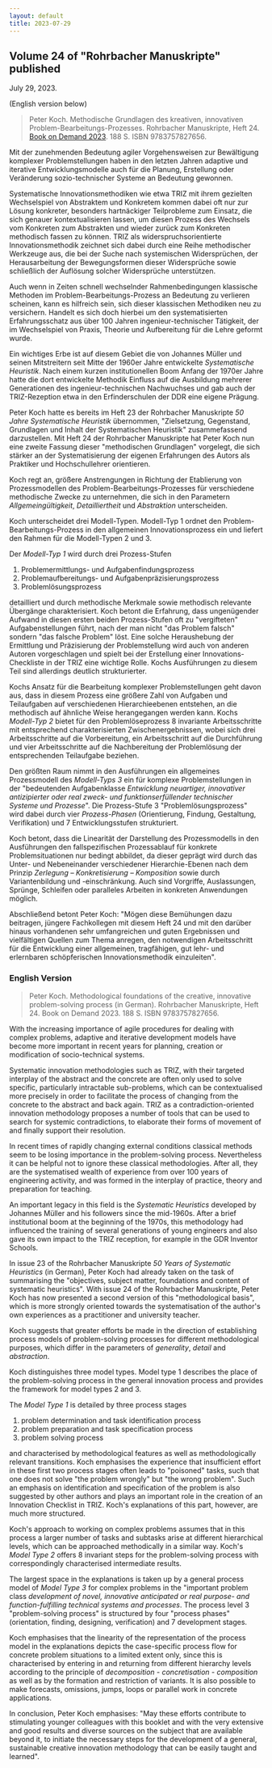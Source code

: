 ```yaml
---
layout: default
title: 2023-07-29
---
```


## Volume 24 of "Rohrbacher Manuskripte" published  

July 29, 2023.

(English version below)

> Peter Koch. Methodische Grundlagen des kreativen, innovativen
> Problem-Bearbeitungs-Prozesses. Rohrbacher Manuskripte, Heft 24.
> [Book on Demand 2023](https://www.bod.de/buchshop/methodische-grundlagen-des-kreativen-innovativen-problem-bearbeitungs-prozesses-peter-koch-9783757827656). 188 S. ISBN 9783757827656.

Mit der zunehmenden Bedeutung agiler Vorgehensweisen zur Bewältigung komplexer
Problemstellungen haben in den letzten Jahren adaptive und iterative
Entwicklungsmodelle auch für die Planung, Erstellung oder Veränderung
sozio-technischer Systeme an Bedeutung gewonnen.  

Systematische Innovationsmethodiken wie etwa TRIZ mit ihrem gezielten
Wechselspiel von Abstraktem und Konkretem kommen dabei oft nur zur Lösung
konkreter, besonders hartnäckiger Teilprobleme zum Einsatz, die sich genauer
kontextualisieren lassen, um diesen Prozess des Wechsels vom Konkreten zum
Abstrakten und wieder zurück zum Konkreten methodisch fassen zu können. TRIZ
als widerspruchsorientierte Innovationsmethodik zeichnet sich dabei durch eine
Reihe methodischer Werkzeuge aus, die bei der Suche nach systemischen
Widersprüchen, der Herausarbeitung der Bewegungsformen dieser Widersprüche
sowie schließlich der Auflösung solcher Widersprüche unterstützen.

Auch wenn in Zeiten schnell wechselnder Rahmenbedingungen klassische Methoden
im Problem-Bearbeitungs-Prozess an Bedeutung zu verlieren scheinen, kann es
hilfreich sein, sich dieser klassischen Methodiken neu zu versichern. Handelt
es sich doch hierbei um den systematisierten Erfahrungsschatz aus über 100
Jahren ingenieur-technischer Tätigkeit, der im Wechselspiel von Praxis,
Theorie und Aufbereitung für die Lehre geformt wurde.

Ein wichtiges Erbe ist auf diesem Gebiet die von Johannes Müller und seinen
Mitstreitern seit Mitte der 1960er Jahre entwickelte _Systematische
Heuristik_.  Nach einem kurzen institutionellen Boom Anfang der 1970er Jahre
hatte die dort entwickelte Methodik Einfluss auf die Ausbildung mehrerer
Generationen des ingenieur-technischen Nachwuchses und gab auch der
TRIZ-Rezeption etwa in den Erfinderschulen der DDR eine eigene Prägung.

Peter Koch hatte es bereits im Heft 23 der Rohrbacher Manuskripte _50 Jahre
Systematische Heuristik_ übernommen, "Zielsetzung, Gegenstand, Grundlagen und
Inhalt der Systematischen Heuristik" zusammefassend darzustellen.  Mit Heft 24
der Rohrbacher Manuskripte hat Peter Koch nun eine zweite Fassung dieser
"methodischen Grundlagen" vorgelegt, die sich stärker an der Systematisierung
der eigenen Erfahrungen des Autors als Praktiker und Hochschullehrer
orientieren.

Koch regt an, größere Anstrengungen in Richtung der Etablierung von
Prozessmodellen des Problem-Bearbeitungs-Prozesses für verschiedene
methodische Zwecke zu unternehmen, die sich in den Parametern
_Allgemeingültigkeit_, _Detailliertheit_ und _Abstraktion_
unterscheiden.

Koch unterscheidet drei Modell-Typen. Modell-Typ 1 ordnet den
Problem-Bearbeitungs-Prozess in den allgemeinen Innovationsprozess ein und
liefert den Rahmen für die Modell-Typen 2 und 3.

Der _Modell-Typ 1_ wird durch drei Prozess-Stufen

1. Problemermittlungs- und Aufgabenfindungsprozess
2. Problemaufbereitungs- und Aufgabenpräzisierungsprozess
3. Problemlösungsprozess

detailliert und durch methodische Merkmale sowie methodisch relevante
Übergänge charakterisiert. Koch betont die Erfahrung, dass ungenügender
Aufwand in diesen ersten beiden Prozess-Stufen oft zu "vergifteten"
Aufgabenstellungen führt, nach der man nicht "das Problem falsch" sondern "das
falsche Problem" löst.  Eine solche Heraushebung der Ermittlung und
Präzisierung der Problemstellung wird auch von anderen Autoren vorgeschlagen
und spielt bei der Erstellung einer Innovations-Checkliste in der TRIZ eine
wichtige Rolle. Kochs Ausführungen zu diesem Teil sind allerdings deutlich
strukturierter.

Kochs Ansatz für die Bearbeitung komplexer Problemstellungen geht davon aus,
dass in diesem Prozess eine größere Zahl von Aufgaben und Teilaufgaben auf
verschiedenen Hierarchieebenen entstehen, an die methodisch auf ähnliche Weise
herangegangen werden kann. Kochs _Modell-Typ 2_ bietet für den
Problemlöseprozess 8 invariante Arbeitsschritte mit entsprechend
charakterisierten Zwischenergebnissen, wobei sich drei Arbeitsschritte auf die
Vorbereitung, ein Arbeitsschritt auf die Durchführung und vier Arbeitsschritte
auf die Nachbereitung der Problemlösung der entsprechenden Teilaufgabe
beziehen.

Den größten Raum nimmt in den Ausführungen ein allgemeines Prozessmodell des
_Modell-Typs 3_ ein für komplexe Problemstellungen in der "bedeutenden
Aufgabenklasse _Entwicklung neuartiger, innovativer antizipierter oder real
zweck- und funktionserfüllender technischer Systeme und Prozesse_".   Die
Prozess-Stufe 3 "Problemlösungsprozess" wird dabei durch vier
_Prozess-Phasen_ (Orientierung, Findung, Gestaltung, Verifikation) und 7
Entwicklungsstufen strukturiert.

Koch betont, dass die Linearität der Darstellung des Prozessmodells in den
Ausführungen den fallspezifischen Prozessablauf für konkrete
Problemsituationen nur bedingt abbildet, da dieser geprägt wird durch das
Unter- und Nebeneinander verschiedener Hierarchie-Ebenen nach dem Prinzip
_Zerlegung &ndash; Konkretisierung &ndash; Komposition_ sowie durch
Variantenbildung und -einschränkung. Auch sind Vorgriffe, Auslassungen,
Sprünge, Schleifen oder paralleles Arbeiten in konkreten Anwendungen möglich.

Abschließend betont Peter Koch: "Mögen diese Bemühungen dazu beitragen,
jüngere Fachkollegen mit diesem Heft 24 und mit den darüber hinaus vorhandenen
sehr umfangreichen und guten Ergebnissen und vielfältigen Quellen zum Thema
anregen, den notwendigen Arbeitsschritt für die Entwicklung einer allgemeinen,
tragfähigen, gut lehr- und erlernbaren schöpferischen Innovationsmethodik
einzuleiten".

### English Version

> Peter Koch. Methodological foundations of the creative, innovative
> problem-solving process (in German). Rohrbacher Manuskripte, Heft 24. Book
> on Demand 2023. 188 S. ISBN 9783757827656.

With the increasing importance of agile procedures for dealing with complex
problems, adaptive and iterative development models have become more important
in recent years for planning, creation or modification of socio-technical
systems.

Systematic innovation methodologies such as TRIZ, with their targeted
interplay of the abstract and the concrete are often only used to solve
specific, particularly intractable sub-problems, which can be contextualised
more precisely in order to facilitate the process of changing from the
concrete to the abstract and back again. TRIZ as a contradiction-oriented
innovation methodology proposes a number of tools that can be used to search
for systemic contradictions, to elaborate their forms of movement of and
finally support their resolution.

In recent times of rapidly changing external conditions classical methods seem
to be losing importance in the problem-solving process. Nevertheless it can be
helpful not to ignore these classical methodologies. After all, they are the
systematised wealth of experience from over 100 years of engineering activity,
and was formed in the interplay of practice, theory and preparation for
teaching.

An important legacy in this field is the _Systematic Heuristics_ developed
by Johannes Müller and his followers since the mid-1960s.  After a brief
institutional boom at the beginning of the 1970s, this methodology had
influenced the training of several generations of young engineers and also
gave its own impact to the TRIZ reception, for example in the GDR Inventor
Schools.

In issue 23 of the Rohrbacher Manuskripte _50 Years of Systematic
Heuristics_ (in German), Peter Koch had already taken on the task of
summarising the "objectives, subject matter, foundations and content of
systematic heuristics".  With issue 24 of the Rohrbacher Manuskripte, Peter
Koch has now presented a second version of this "methodological basis", which
is more strongly oriented towards the systematisation of the author's own
experiences as a practitioner and university teacher.

Koch suggests that greater efforts be made in the direction of establishing
process models of problem-solving processes for different methodological
purposes, which differ in the parameters of _generality_, _detail_ and
_abstraction_.

Koch distinguishes three model types. Model type 1 describes the place of the
problem-solving process in the general innovation process and provides the
framework for model types 2 and 3.

The _Model Type 1_ is detailed by three process stages

1. problem determination and task identification process
2. problem preparation and task specification process
3. problem solving process

and characterised by methodological features as well as methodologically
relevant transitions. Koch emphasises the experience that insufficient effort
in these first two process stages often leads to "poisoned" tasks, such that
one does not solve "the problem wrongly" but "the wrong problem".  Such an
emphasis on identification and specification of the problem is also suggested
by other authors and plays an important role in the creation of an Innovation
Checklist in TRIZ. Koch's explanations of this part, however, are much more
structured.

Koch's approach to working on complex problems assumes that in this process a
larger number of tasks and subtasks arise at different hierarchical levels,
which can be approached methodically in a similar way. Koch's _Model Type 2_
offers 8 invariant steps for the problem-solving process with correspondingly
characterised intermediate results.

The largest space in the explanations is taken up by a general process model
of _Model Type 3_ for complex problems in the "important problem class 
_development of novel, innovative anticipated or real purpose- and
function-fulfilling technical systems and processes_. The process level 3
"problem-solving process" is structured by four "process phases" (orientation,
finding, designing, verification) and 7 development stages.

Koch emphasises that the linearity of the representation of the process model
in the explanations depicts the case-specific process flow for concrete
problem situations to a limited extent only, since this is characterised by
entering in and returning from different hierarchy levels according to the
principle of _decomposition - concretisation - composition_ as well as by the
formation and restriction of variants. It is also possible to make forecasts,
omissions, jumps, loops or parallel work in concrete applications.

In conclusion, Peter Koch emphasises: "May these efforts contribute to
stimulating younger colleagues with this booklet and with the very extensive
and good results and diverse sources on the subject that are available beyond
it, to initiate the necessary steps for the development of a general,
sustainable creative innovation methodology that can be easily taught and
learned".
